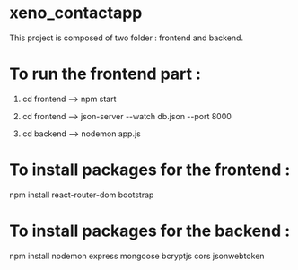 # xeno_contactapp

This project is composed of two folder : frontend and backend.

# To run the frontend part :

1. cd frontend --> 
   npm start

2. cd frontend -->
   json-server --watch db.json --port 8000

3. cd backend -->
   nodemon app.js

# To install packages for the frontend :

npm install react-router-dom bootstrap

# To install packages for the backend :

npm install nodemon express mongoose bcryptjs cors jsonwebtoken


